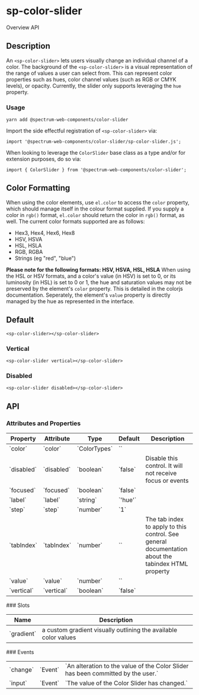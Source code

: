 # sp-color-slider
Overview API
## Description
An `<sp-color-slider>` lets users visually change an individual channel of a color. The background of the `<sp-color-slider>` is a visual representation of the range of values a user can select from. This can represent color properties such as hues, color channel values (such as RGB or CMYK levels), or opacity. Currently, the slider only supports leveraging the `hue` property.
### Usage
    
    yarn add @spectrum-web-components/color-slider
    
Import the side effectful registration of `<sp-color-slider>` via:
    
    import '@spectrum-web-components/color-slider/sp-color-slider.js';
    
When looking to leverage the `ColorSlider` base class as a type and/or for extension purposes, do so via:
    
    import { ColorSlider } from '@spectrum-web-components/color-slider';
    
## Color Formatting
When using the color elements, use `el.color` to access the `color` property, which should manage itself in the colour format supplied. If you supply a color in `rgb()` format, `el.color` should return the color in `rgb()` format, as well.
The current color formats supported are as follows:
  -  Hex3, Hex4, Hex6, Hex8
  -  HSV, HSVA
  -  HSL, HSLA
  -  RGB, RGBA
  -  Strings (eg "red", "blue")

**Please note for the following formats: HSV, HSVA, HSL, HSLA** When using the HSL or HSV formats, and a color's value (in HSV) is set to 0, or its luminosity (in HSL) is set to 0 or 1, the hue and saturation values may not be preserved by the element's `color` property. This is detailed in the colorjs documentation. Seperately, the element's `value` property is directly managed by the hue as represented in the interface.
## Default
    
    <sp-color-slider></sp-color-slider>
### Vertical
    
    <sp-color-slider vertical></sp-color-slider>
### Disabled
    
    <sp-color-slider disabled></sp-color-slider>
## API
### Attributes and Properties
<table>
  <thead>
    <tr>
      <th>Property</th>
      <th>Attribute</th>
      <th>Type</th>
      <th>Default</th>
      <th>Description</th>
    </tr>
  </thead>
  <tbody>
    <tr>
      <td>`color`</td>
      <td>`color`</td>
      <td>`ColorTypes`</td>
      <td>``</td>
      <td></td>
    </tr>
    <tr>
      <td>`disabled`</td>
      <td>`disabled`</td>
      <td>`boolean`</td>
      <td>`false`</td>
      <td>Disable this control. It will not receive focus or events</td>
    </tr>
    <tr>
      <td>`focused`</td>
      <td>`focused`</td>
      <td>`boolean`</td>
      <td>`false`</td>
      <td></td>
    </tr>
    <tr>
      <td>`label`</td>
      <td>`label`</td>
      <td>`string`</td>
      <td>`'hue'`</td>
      <td></td>
    </tr>
    <tr>
      <td>`step`</td>
      <td>`step`</td>
      <td>`number`</td>
      <td>`1`</td>
      <td></td>
    </tr>
    <tr>
      <td>`tabIndex`</td>
      <td>`tabIndex`</td>
      <td>`number`</td>
      <td>``</td>
      <td>The tab index to apply to this control. See general documentation about the tabindex HTML property</td>
    </tr>
    <tr>
      <td>`value`</td>
      <td>`value`</td>
      <td>`number`</td>
      <td>``</td>
      <td></td>
    </tr>
    <tr>
      <td>`vertical`</td>
      <td>`vertical`</td>
      <td>`boolean`</td>
      <td>`false`</td>
      <td></td>
    </tr>
  </tbody>
</table>
### Slots
<table>
  <thead>
    <tr>
      <th>Name</th>
      <th>Description</th>
    </tr>
  </thead>
  <tbody>
    <tr>
      <td>`gradient`</td>
      <td>a custom gradient visually outlining the available color values</td>
    </tr>
  </tbody>
</table>
### Events
<table>
  <thead>
  </thead>
  <tbody>
    <tr>
      <td>`change`</td>
      <td>`Event`</td>
      <td>`An alteration to the value of the Color Slider has been committed by the user.`</td>
    </tr>
    <tr>
      <td>`input`</td>
      <td>`Event`</td>
      <td>`The value of the Color Slider has changed.`</td>
    </tr>
  </tbody>
</table>
